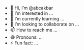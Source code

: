 - 👋 Hi, I’m @abcakbar
- 👀 I’m interested in ...
- 🌱 I’m currently learning ...
- 💞️ I’m looking to collaborate on ...
- 📫 How to reach me ...
- 😄 Pronouns: ...
- ⚡ Fun fact: ...

<!---
abcakbar/abcakbar is a ✨ special ✨ repository because its `README.md` (this file) appears on your GitHub profile.
You can click the Preview link to take a look at your changes.
--->
